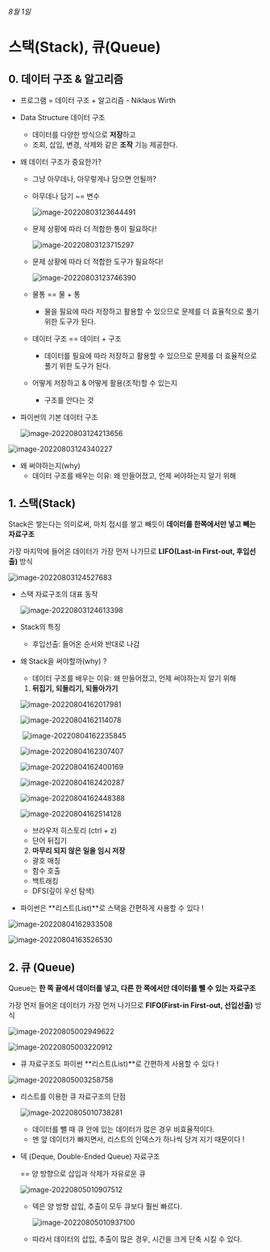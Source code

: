 ###### 8월 1일

# 스택(Stack), 큐(Queue)

## 0. 데이터 구조 & 알고리즘

- 프로그램 = 데이터 구조 + 알고리즘 - Niklaus Wirth

- Data Structure 데이터 구조

  - 데이터를 다양한 방식으로 **저장**하고
  - 조회, 삽입, 변경, 삭제와 같은 **조작** 기능 제공한다.

- 왜 데이터 구조가 중요한가?

  - 그냥 아무데나, 아무렇게나 담으면 안될까?

  - 아무데나 담기 ~= 변수

    ![image-20220803123644491](README.assets/image-20220803123644491.png)

  

  - 문제 상황에 따라 더 적합한 통이 필요하다!

    ![image-20220803123715297](README.assets/image-20220803123715297.png)

  

  - 문제 상황에 따라 더 적합한 도구가 필요하다!

    ![image-20220803123746390](README.assets/image-20220803123746390.png)

  

  - 물통 == 물 + 통
    - 물을 필요에 따라 저장하고 활용할 수 있으므로 문제를 더 효율적으로 풀기 위한 도구가 된다.
  - 데이터 구조 == 데이터 + 구조
    - 데이터를 필요에 따라 저장하고 활용할 수 있으므로 문제를 더 효율적으로 풀기 위한 도구가 된다.

  - 어떻게 저장하고 & 어떻게 활용(조작)할 수 있는지

    - 구조를 안다는 것

    

- 파이썬의 기본 데이터 구조

  ![image-20220803124213656](README.assets/image-20220803124213656.png)



![image-20220803124340227](README.assets/image-20220803124340227.png)

- 왜 써야하는지(why)
  - 데이터 구조를 배우는 이유: 왜 만들어졌고, 언제 써야하는지 알기 위해



## 1. 스택(Stack)

Stack은 쌓는다는 의미로써, 마치 접시를 쌓고 빼듯이 **데이터를 한쪽에서만 넣고 빼는 자료구조**

가장 마지막에 들어온 데이터가 가장 먼저 나가므로 **LIFO(Last-in First-out, 후입선출)** 방식

![image-20220803124527683](README.assets/image-20220803124527683.png)

- 스택 자료구조의 대표 동작

  ![image-20220803124613398](README.assets/image-20220803124613398.png)

- Stack의 특징

  - 후입선출: 들어온 순서와 반대로 나감

  

- 왜 Stack을 써야할까(why) ?

  - 데이터 구조를 배우는 이유: 왜 만들어졌고, 언제 써야하는지 알기 위해

  

  1. **뒤집기, 되돌리기, 되돌아가기**

  ![image-20220804162017981](README.assets/image-20220804162017981.png)

  ![image-20220804162114078](README.assets/image-20220804162114078.png)

  ​	![image-20220804162235845](README.assets/image-20220804162235845.png)

  ![image-20220804162307407](README.assets/image-20220804162307407.png)

  ![image-20220804162400169](README.assets/image-20220804162400169.png)

  ![image-20220804162420287](README.assets/image-20220804162420287.png)

  ![image-20220804162448388](README.assets/image-20220804162448388.png)

  ![image-20220804162514128](README.assets/image-20220804162514128.png)

  - 브라우저 히스토리 (ctrl + z)
  - 단어 뒤집기

  

  2. **마무리 되지 않은 일을 임시 저장**

  - 괄호 매칭
  - 함수 호출
  - 백트래킹
  - DFS(깊이 우선 탐색)



- 파이썬은 **리스트(List)**로 스택을 간편하게 사용할 수 있다 !

![image-20220804162933508](README.assets/image-20220804162933508.png)

![image-20220804163526530](README.assets/image-20220804163526530.png)



## 2. 큐 (Queue)

Queue는 **한 쪽 끝에서 데이터를 넣고, 다른 한 쪽에서만 데이터를 뺄 수 있는 자료구조**

가장 먼저 들어온 데이터가 가장 먼저 나가므로 **FIFO(First-in First-out, 선입선출)** 방식

![image-20220805002949622](README.assets/image-20220805002949622.png)

![image-20220805003220912](README.assets/image-20220805003220912.png)

- 큐 자료구조도 파이썬 **리스트(List)**로 간편하게 사용할 수 있다 !

![image-20220805003258758](README.assets/image-20220805003258758.png)

- 리스트를 이용한 큐 자료구조의 단점

  ![image-20220805010738281](README.assets/image-20220805010738281.png)

  - 데이터를 뺄 때 큐 안에 있는 데이터가 많은 경우 비효율적이다.
  - 맨 앞 데이터가 빠지면서, 리스트의 인덱스가 하나씩 당겨 지기 때문이다 !

- 덱 (Deque, Double-Ended Queue) 자료구조

  == 양 방향으로 삽입과 삭제가 자유로운 큐

  ![image-20220805010907512](README.assets/image-20220805010907512.png)

  - 덱은 양 방향 삽입, 추출이 모두 큐보다 훨씬 빠르다.

    ![image-20220805010937100](README.assets/image-20220805010937100.png)

  - 따라서 데이터의 삽입, 추출이 많은 경우, 시간을 크게 단축 시킬 수 있다.

